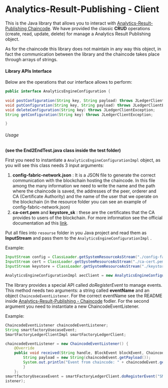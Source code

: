 # Analytics-Result-Publishing - Client



This is the Java library that allows you to interact with <u>Analytics-Result-Publishing Chaincode</u>. We have provided the classic **CRUD** operations (create, read, update, delete) for manage a Analytics Result Publishing object. 

As for the chaincode this library does not maintain in any way this object, in fact the communication between the library and the chaincode takes place through arrays of strings.

#### Library APIs Interface

Below are the operations that our interface allows to perform:

```java
public interface AnalyticsEngineConfiguration {
    
void postConfiguration(String key, String payload) throws JLedgerClientException;
void putConfiguration(String key, String payload) throws JLedgerClientException;
void deleteConfiguration(String key) throws JLedgerClientException;
String getConfiguration(String key) throws JLedgerClientException;

}
```

###### Usage 

**(see the End2EndTest.java class inside the test folder)**

First you need to instantiate a `AnalyticsEngineConfigurationImpl` object, as you will see this class needs 3 input arguments:

1. **config-fabric-network.json** : It is a JSON file to generate the correct communication with the blockchain hosting the chaincode. In this file among the many information we need to write the name and the path where the chaincode is saved, the addresses of the peer, orderer and CA (Certificate Authority) and the name of the user that we operate on the blockchain (in the resource folder you can see an example of config-fabric-network.json)
2. **ca-cert.pem** and **keystore_sk** : these are the certificates that the CA provides to users of the blockchain. For more information see the official documentation ad this [link](https://hyperledger-fabric-ca.readthedocs.io/en/release-1.4/users-guide.html#).

Put all files into `resourse` folder in you Java project and read them as **InputStream** and pass them to the `AnalyticsEngineConfigurationImpl` .

Example:

```java
InputStream config = ClassLoader.getSystemResourceAsStream("./config-fabric-network.json");
InputStream cert = ClassLoader.getSystemResourceAsStream("./ca-cert.pem");
InputStream keystore = ClassLoader.getSystemResourceAsStream("./keystore_sk");

AnalyticsEngineConfigurationImpl aecClient = new AnalyticsEngineConfigurationImpl(config, cert, keystore);
```



The library provides a special API called *doRegisterEvent* to manage events. This method needs two arguments: a string called **eventName** and an object `ChaincodeEventListener`.
For the correct eventName see the README inside <u>Analytics-Result-Publishing - Chaincode</u> fodler. For the second argument you need to instantiate a new ChaincodeEventListener.

Example:

```java
ChaincodeEventListener chaincodeEventListener;
String smartfactoryUsecaseEvent;
SmartFactoryLedgerClientImpl smartFactoryLedgerClient;

chaincodeEventListener = new ChaincodeEventListener() {
    @Override
	public void received(String handle, BlockEvent blockEvent, ChaincodeEvent 			chaincodeEvent) {
		String payload = new String(chaincodeEvent.getPayload());
		System.out.println("Event from chaincode: " + chaincodeEvent.getEventName() + " 			" + payload);
		}
	};
smartfactoryUsecaseEvent = smartFactoryLedgerClient.doRegisterEvent("SMARTFACTORY_USECASE_EVENT", chaincodeEventL
istener);
```

